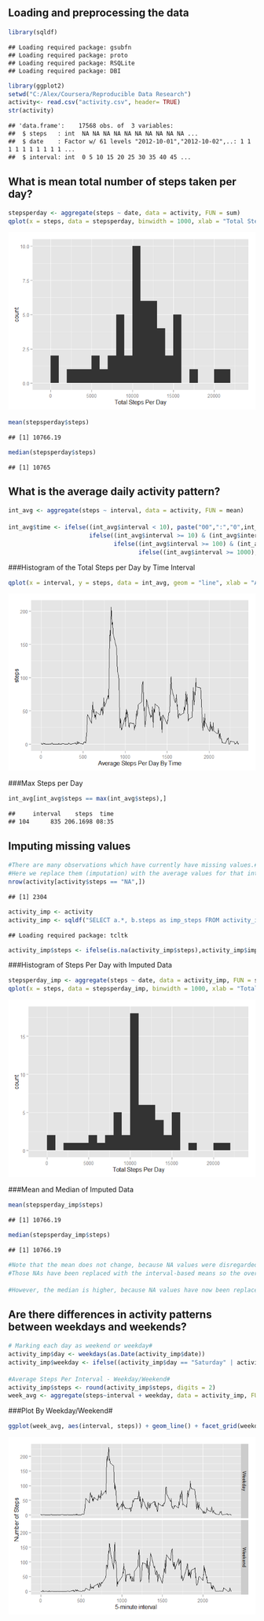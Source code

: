 


## Loading and preprocessing the data

```r
library(sqldf)
```

```
## Loading required package: gsubfn
## Loading required package: proto
## Loading required package: RSQLite
## Loading required package: DBI
```

```r
library(ggplot2)
setwd("C:/Alex/Coursera/Reproducible Data Research")
activity<- read.csv("activity.csv", header= TRUE)
str(activity)
```

```
## 'data.frame':	17568 obs. of  3 variables:
##  $ steps   : int  NA NA NA NA NA NA NA NA NA NA ...
##  $ date    : Factor w/ 61 levels "2012-10-01","2012-10-02",..: 1 1 1 1 1 1 1 1 1 1 ...
##  $ interval: int  0 5 10 15 20 25 30 35 40 45 ...
```

## What is mean total number of steps taken per day?

```r
stepsperday <- aggregate(steps ~ date, data = activity, FUN = sum)
qplot(x = steps, data = stepsperday, binwidth = 1000, xlab = "Total Steps Per Day")
```

![](PA1_template_files/figure-html/unnamed-chunk-2-1.png) 

```r
mean(stepsperday$steps)
```

```
## [1] 10766.19
```

```r
median(stepsperday$steps)
```

```
## [1] 10765
```


## What is the average daily activity pattern?

```r
int_avg <- aggregate(steps ~ interval, data = activity, FUN = mean)

int_avg$time <- ifelse((int_avg$interval < 10), paste("00",":","0",int_avg$interval,sep = ""), 
                       ifelse((int_avg$interval >= 10) & (int_avg$interval <100),paste("00",":",int_avg$interval, sep = ""),
                              ifelse((int_avg$interval >= 100) & (int_avg$interval <1000),paste("0",substr(int_avg$interval,1,1),":",substr(int_avg$interval,2,3), sep = ""),
                                     ifelse((int_avg$interval >= 1000), paste(substr(int_avg$interval,1,2),":",substr(int_avg$interval,3,4),sep = ""),"NA"))))
```

###Histogram of the Total Steps per Day by Time Interval

```r
qplot(x = interval, y = steps, data = int_avg, geom = "line", xlab = "Average Steps Per Day By Time")
```

![](PA1_template_files/figure-html/unnamed-chunk-4-1.png) 

###Max Steps per Day

```r
int_avg[int_avg$steps == max(int_avg$steps),]
```

```
##     interval    steps  time
## 104      835 206.1698 08:35
```

## Imputing missing values

```r
#There are many observations which have currently have missing values.#
#Here we replace them (imputation) with the average values for that interval, which is calculated above.#
nrow(activity[activity$steps == "NA",])
```

```
## [1] 2304
```

```r
activity_imp <- activity
activity_imp <- sqldf("SELECT a.*, b.steps as imp_steps FROM activity_imp a LEFT JOIN int_avg b USING(interval)")
```

```
## Loading required package: tcltk
```

```r
activity_imp$steps <- ifelse(is.na(activity_imp$steps),activity_imp$imp_steps, activity_imp$steps)
```


###Histogram of Steps Per Day with Imputed Data

```r
stepsperday_imp <- aggregate(steps ~ date, data = activity_imp, FUN = sum)
qplot(x = steps, data = stepsperday_imp, binwidth = 1000, xlab = "Total Steps Per Day")
```

![](PA1_template_files/figure-html/unnamed-chunk-7-1.png) 

###Mean and Median of Imputed Data

```r
mean(stepsperday_imp$steps)
```

```
## [1] 10766.19
```

```r
median(stepsperday_imp$steps)
```

```
## [1] 10766.19
```

```r
#Note that the mean does not change, because NA values were disregarded in the original data.# 
#Those NAs have been replaced with the interval-based means so the overall mean remains the same.#

#However, the median is higher, because NA values have now been replaced by actual values.#
```

## Are there differences in activity patterns between weekdays and weekends?

```r
# Marking each day as weekend or weekday#
activity_imp$day <- weekdays(as.Date(activity_imp$date))
activity_imp$weekday <- ifelse((activity_imp$day == "Saturday" | activity_imp$day == "Sunday"),"Weekend","Weekday")

#Average Steps Per Interval - Weekday/Weekend#
activity_imp$steps <- round(activity_imp$steps, digits = 2)
week_avg <- aggregate(steps~interval + weekday, data = activity_imp, FUN = mean)
```

###Plot By Weekday/Weekend#

```r
ggplot(week_avg, aes(interval, steps)) + geom_line() + facet_grid(weekday ~ .) + xlab("5-minute interval") + ylab("Number of Steps")
```

![](PA1_template_files/figure-html/unnamed-chunk-10-1.png) 
